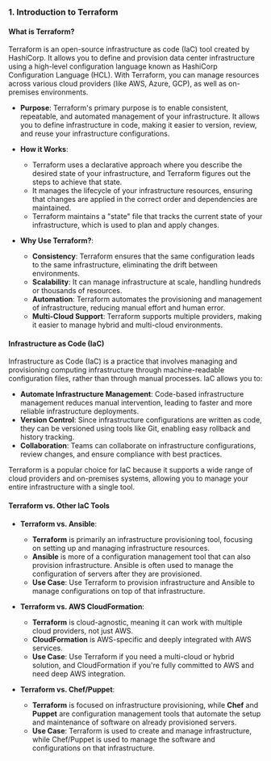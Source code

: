 ### 1. **Introduction to Terraform**

#### **What is Terraform?**

Terraform is an open-source infrastructure as code (IaC) tool created by HashiCorp. It allows you to define and provision data center infrastructure using a high-level configuration language known as HashiCorp Configuration Language (HCL). With Terraform, you can manage resources across various cloud providers (like AWS, Azure, GCP), as well as on-premises environments.

- **Purpose**: Terraform's primary purpose is to enable consistent, repeatable, and automated management of your infrastructure. It allows you to define infrastructure in code, making it easier to version, review, and reuse your infrastructure configurations.

- **How it Works**:

  - Terraform uses a declarative approach where you describe the desired state of your infrastructure, and Terraform figures out the steps to achieve that state.
  - It manages the lifecycle of your infrastructure resources, ensuring that changes are applied in the correct order and dependencies are maintained.
  - Terraform maintains a "state" file that tracks the current state of your infrastructure, which is used to plan and apply changes.

- **Why Use Terraform?**:
  - **Consistency**: Terraform ensures that the same configuration leads to the same infrastructure, eliminating the drift between environments.
  - **Scalability**: It can manage infrastructure at scale, handling hundreds or thousands of resources.
  - **Automation**: Terraform automates the provisioning and management of infrastructure, reducing manual effort and human error.
  - **Multi-Cloud Support**: Terraform supports multiple providers, making it easier to manage hybrid and multi-cloud environments.

#### **Infrastructure as Code (IaC)**

Infrastructure as Code (IaC) is a practice that involves managing and provisioning computing infrastructure through machine-readable configuration files, rather than through manual processes. IaC allows you to:

- **Automate Infrastructure Management**: Code-based infrastructure management reduces manual intervention, leading to faster and more reliable infrastructure deployments.
- **Version Control**: Since infrastructure configurations are written as code, they can be versioned using tools like Git, enabling easy rollback and history tracking.
- **Collaboration**: Teams can collaborate on infrastructure configurations, review changes, and ensure compliance with best practices.

Terraform is a popular choice for IaC because it supports a wide range of cloud providers and on-premises systems, allowing you to manage your entire infrastructure with a single tool.

#### **Terraform vs. Other IaC Tools**

- **Terraform vs. Ansible**:

  - **Terraform** is primarily an infrastructure provisioning tool, focusing on setting up and managing infrastructure resources.
  - **Ansible** is more of a configuration management tool that can also provision infrastructure. Ansible is often used to manage the configuration of servers after they are provisioned.
  - **Use Case**: Use Terraform to provision infrastructure and Ansible to manage configurations on top of that infrastructure.

- **Terraform vs. AWS CloudFormation**:

  - **Terraform** is cloud-agnostic, meaning it can work with multiple cloud providers, not just AWS.
  - **CloudFormation** is AWS-specific and deeply integrated with AWS services.
  - **Use Case**: Use Terraform if you need a multi-cloud or hybrid solution, and CloudFormation if you're fully committed to AWS and need deep AWS integration.

- **Terraform vs. Chef/Puppet**:
  - **Terraform** is focused on infrastructure provisioning, while **Chef** and **Puppet** are configuration management tools that automate the setup and maintenance of software on already provisioned servers.
  - **Use Case**: Terraform is used to create and manage infrastructure, while Chef/Puppet is used to manage the software and configurations on that infrastructure.
